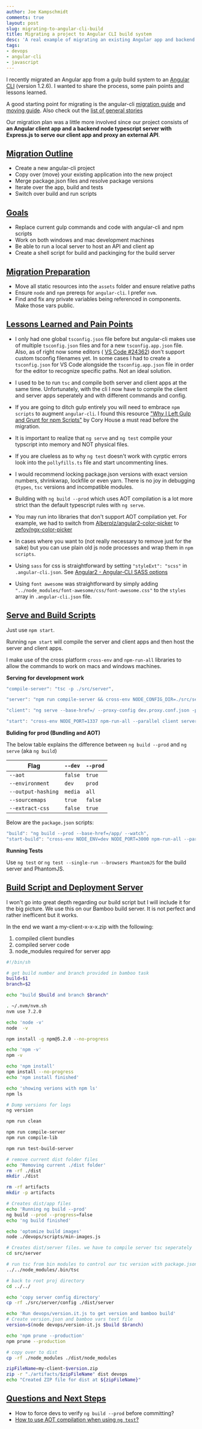 ```yaml
---
author: Joe Kampschmidt
comments: true
layout: post
slug: migrating-to-angular-cli-build
title: Migrating a project to Angular CLI build system
desc: 'A real example of migrating an existing Angular app and backend typescript node server to Angular CLI from a gulp build system.'
tags:
- devops
- angular-cli
- javascript
---
```


I recently migrated an Angular app from a gulp build system to an [Angular CLI](https://cli.angular.io/) (version 1.2.6). I wanted to share the process, some pain points and lessons learned.

A good starting point for migrating is the angular-cli [migration guide](https://github.com/angular/angular-cli/wiki/stories-1.0-update) and [moving guide](https://github.com/angular/angular-cli/wiki/stories-moving-into-the-cli). Also check out the [list of general stories](https://github.com/angular/angular-cli/wiki/stories)

Our migration plan was a little more involved since our project consists of **an Angular client app and a backend node typescript server with Express.js to serve our client app and proxy an external API**.

<a name="migration"></a>
## [Migration Outline](#migration)

- Create a new angular-cli project
- Copy over (move) your existing application into the new project
- Merge package.json files and resolve package versions
- Iterate over the app, build and tests
- Switch over build and run scripts

<a name="goals"></a>
## [Goals](#goals)

- Replace current gulp commands and code with angular-cli and npm scripts
- Work on both windows and mac development machines
- Be able to run a local server to host an API and client ap
- Create a shell script for build and packinging for the build server

<a name="preparation"></a>
## [Migration Preparation](#preparation)

- Move all static resources into the `assets` folder and ensure relative paths
- Ensure `node` and `npm` prereqs for `angular-cli`. I prefer `nvm`.
- Find and fix any private variables being referenced in components. Make those vars public.

<a name="lessons-learned"></a>
## [Lessons Learned and Pain Points](#lessons-learned)

- I only had one global `tsconfig.json` file before but angular-cli makes use of multiple `tsconfig.json` files and for a new `tsconfig.app.json` file. Also, as of right now some editors ( [VS Code #24362](https://github.com/Microsoft/vscode/issues/24362)) don't support custom tsconfig filenames yet. In some cases I had to create a `tsconfig.json` for VS Code alongside the `tsconfig.app.json` file in order for the editor to recognize specific paths. Not an ideal solution.

- I used to be to run `tsc` and compile both server and client apps at the same time. Unfortunately, with the cli I now have to compile the client and server apps seperately and with different commands and config.

- If you are going to ditch gulp entirely you will need to embrace `npm scripts` to augment `angular-cli`. I found this resource ["Why I Left Gulp and Grunt for npm Scripts"](<https://medium.freecodecamp.org/why-i-left-gulp-and-grunt-for-npm-scripts-3d6853dd22b8>) by Cory House a must read before the migration.

- It is important to realize that `ng serve` and `ng test` compile your typscript into memory and NOT physical files.

- If you are clueless as to why `ng test` doesn't work with cyrptic errors look into the `pollyfills.ts` file and start uncommenting lines.

- I would recommend locking package.json versions with exact version numbers, shrinkwrap, lockfile or even yarn. There is no joy in debugging `@types`, `tsc` versions and incompatible modules.

- Building with `ng build --prod` which uses AOT compilation is a lot more strict than the default typescript rules with `ng serve`.

- You may run into libraries that don't support AOT compilation yet. For example, we had to switch from [Alberplz/angular2-color-picker](https://github.com/Alberplz/angular2-color-picker) to [zefoy/ngx-color-picker](https://github.com/zefoy/ngx-color-picker)

- In cases where you want to (not really necessary to remove just for the sake) but you can use plain old js node processes and wrap them in `npm scripts`.

- Using `sass` for css is straightforward by setting `"styleExt": "scss"` in `.angular-cli.json`. See [Angular2 - Angular-CLI SASS options](https://stackoverflow.com/questions/36220256/angular2-angular-cli-sass-options)

- Using `font awesome` was straightforward by simply adding `"../node_modules/font-awesome/css/font-awesome.css"` to the `styles` array in `.angular-cli.json` file.

<a name="scripts"></a>
## [Serve and Build Scripts](#scripts)

Just use `npm start`.

Running `npm start` will compile the server and client apps and then host the server and client apps.

 I make use of the cross platform `cross-env` and `npm-run-all` libraries to allow the commands to work on macs and windows machines.

**Serving for development work**

```js
"compile-server": "tsc -p ./src/server",

"server": "npm run compile-server && cross-env NODE_CONFIG_DIR=./src/server/config node dist/server/index.js",

"client": "ng serve --base-href=/ --proxy-config dev.proxy.conf.json -p 3000 --sourcemap=true --watch ",

"start": "cross-env NODE_PORT=1337 npm-run-all --parallel client server"
```

**Buliding for prod (Bundling and AOT)**

The below table explains the difference between `ng build --prod` and `ng serve` (aka `ng build`)
<table>
<thead>
<tr>
<th>Flag</th>
<th><code>--dev</code></th>
<th><code>--prod</code></th>
</tr>
</thead>
<tbody>
<tr>
<td><code>--aot</code></td>
<td><code>false</code></td>
<td><code>true</code></td>
</tr>
<tr>
<td><code>--environment</code></td>
<td><code>dev</code></td>
<td><code>prod</code></td>
</tr>
<tr>
<td><code>--output-hashing</code></td>
<td><code>media</code></td>
<td><code>all</code></td>
</tr>
<tr>
<td><code>--sourcemaps</code></td>
<td><code>true</code></td>
<td><code>false</code></td>
</tr>
<tr>
<td><code>--extract-css</code></td>
<td><code>false</code></td>
<td><code>true</code></td>
</tr>
</tbody>
</table>


Below are the `package.json` scripts:

```js
"build": "ng build --prod --base-href=/app/ --watch",
"start-build": "cross-env NODE_ENV=dev NODE_PORT=3000 npm-run-all --parallel build server",
```
**Running Tests**

Use `ng test` or `ng test --single-run --browsers PhantomJS` for the build server and PhantomJS.

<a name="build-script"></a>
## [Build Script and Deployment Server](#build-script)

I won't go into great depth regarding our build script but I will include it for the big picture. We use this on our Bamboo build server. It is not perfect and rather inefficent but it works.

In the end we want a my-client-x-x-x.zip with the following:

   1. compiled client bundles
   2. compiled server code
   3. node_modules required for server app

```sh
#!/bin/sh

# get build number and branch provided in bamboo task
build=$1
branch=$2

echo "build $build and branch $branch"

. ~/.nvm/nvm.sh
nvm use 7.2.0

echo 'node -v'
node  -v

npm install -g npm@5.2.0 --no-progress

echo 'npm -v'
npm -v

echo 'npm install'
npm install --no-progress
echo 'npm install finished'

echo 'showing verions with npm ls'
npm ls

# Dump versions for logs
ng version

npm run clean

npm run compile-server
npm run compile-lib

npm run test-build-server

# remove current dist folder files
echo 'Removing current ./dist folder'
rm -rf ./dist
mkdir ./dist

rm -rf artifacts
mkdir -p artifacts

# Creates dist/app files
echo 'Running ng build --prod'
ng build --prod --progress=false
echo 'ng build finished'

echo 'optomize build images'
node ./devops/scripts/min-images.js

# Creates dist/server files. we have to compile server tsc seperately
cd src/server

# run tsc from bin modules to control our tsc version with package.json
../../node_modules/.bin/tsc

# back to root proj directory
cd ../../

echo 'copy server config directory'
cp -rf ./src/server/config ./dist/server

echo 'Run devops/version.it.js to get version and bamboo build'
# Create version.json and bamboo vars text file
version=$(node devops/version-it.js $build $branch)

echo 'npm prune --production'
npm prune --production

# copy over to dist
cp -rf ./node_modules ./dist/node_modules

zipFileName=my-client-$version.zip
zip -r "./artifacts/$zipFileName" dist devops
echo "Created ZIP file for dist at ${zipFileName}"
```

<a name="questions"></a>
## [Questions and Next Steps](#questions)

- How to force devs to verify `ng build --prod` before committing?
- [How to use AOT compilation when using `ng test`?](https://stackoverflow.com/questions/45642545/how-to-run-angular-cli-ng-test-with-production-build-settings-and-aot-enabled)






